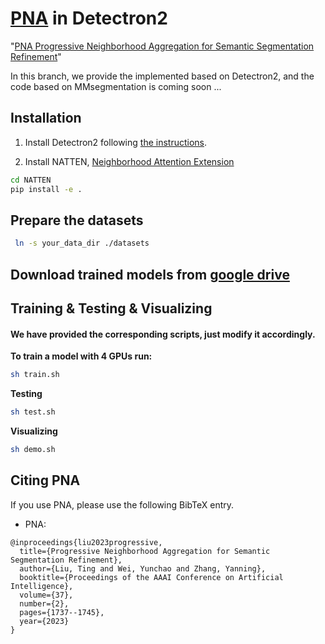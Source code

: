 # [PNA](https://ojs.aaai.org/index.php/AAAI/article/view/25262/25034) in Detectron2

"[PNA Progressive Neighborhood Aggregation for Semantic Segmentation Refinement](https://ojs.aaai.org/index.php/AAAI/article/view/25262/25034)"

In this branch, we provide the implemented based on Detectron2, and the code based on MMsegmentation is coming soon ...

## Installation
1. Install Detectron2 following [the instructions](https://detectron2.readthedocs.io/tutorials/install.html).

2. Install NATTEN, [Neighborhood Attention Extension](https://github.com/SHI-Labs/NATTEN)  

```bash
cd NATTEN
pip install -e .
```
## Prepare the datasets
```bash
 ln -s your_data_dir ./datasets
``` 
## Download trained models from [google drive](https://drive.google.com/drive/folders/1V5dKfoylfk_wX-UWVst6Ta5ci84c-Kbo?usp=sharing)


## Training &  Testing & Visualizing

#### We have provided the corresponding scripts, just modify it accordingly. 

<strong>To train a model with 4 GPUs run: </strong>
```bash
sh train.sh
``` 
<strong> Testing</strong>
```bash
sh test.sh
``` 
<strong> Visualizing </strong>
```bash
sh demo.sh
```
 
## <a name="CitingPNA"></a>Citing PNA

If you use PNA, please use the following BibTeX entry.

*   PNA:

```
@inproceedings{liu2023progressive,
  title={Progressive Neighborhood Aggregation for Semantic Segmentation Refinement},
  author={Liu, Ting and Wei, Yunchao and Zhang, Yanning},
  booktitle={Proceedings of the AAAI Conference on Artificial Intelligence},
  volume={37},
  number={2},
  pages={1737--1745},
  year={2023}
} 
```
 
